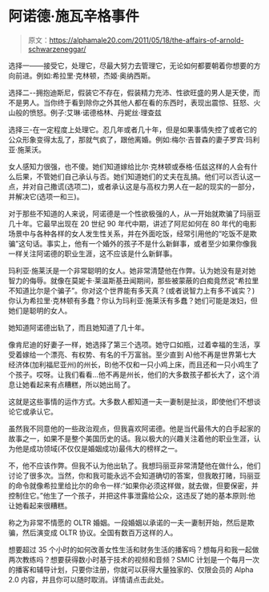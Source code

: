 # 阿诺德·施瓦辛格事件

> 原文：<https://alphamale20.com/2011/05/18/the-affairs-of-arnold-schwarzeneggar/>

选择一——接受它，处理它，尽最大努力去管理它，无论如何都要朝着你想要的方向前进。例如:希拉里·克林顿，杰姬·奥纳西斯。

选择二--拥抱迪斯尼，假装它不存在，假装精力充沛、性欲旺盛的男人是天使，而不是男人。当你终于看到除你之外其他人都在看的东西时，表现出震惊、狂怒、火山般的愤怒。例子:艾琳·诺德格林、丹妮丝·理查兹

选择三-在一定程度上处理它。忍几年或者几十年，但是如果事情失控了或者它的公众形象变得太乱了，那就气疯了，跟他离婚。例如:梅尔·吉普森的妻子罗宾·玛利亚·施莱沃。

女人感知力很强，也不傻。她们知道嫁给比尔·克林顿或泰格·伍兹这样的人会有什么后果，不管她们自己承认与否。她们知道她们的丈夫在乱搞。他们可以否认这一点，并对自己撒谎(选项二)，或者承认这是与高权力男人在一起的现实的一部分，并解决它(选项一和三)。

对于那些不知道的人来说，阿诺德是一个性欲极强的人，从一开始就欺骗了玛丽亚几十年。它最早出现在 20 世纪 90 年代中期，讲述了阿尼如何在 80 年代的电影场景中与各种各样的女人发生性关系，并在外面吃饭，经常引用他的“吃饭不是欺骗”这句话。事实上，他有一个婚外的孩子不是什么新鲜事，或者至少如果你像我一样关注阿诺德的职业生涯，这不应该是什么新鲜事。

玛利亚·施莱沃是一个非常聪明的女人。她非常清楚他在作弊。认为她没有是对她智力的侮辱。就像在莫妮卡·莱温斯基丑闻期间，那些被蒙蔽的白痴竟然说“希拉里不知道比尔是个骗子”。你对这个世界能有多天真？(或者说智力上有多不诚实？)你认为希拉里·克林顿有多蠢？你认为玛利亚·施莱沃有多蠢？她们可能是泼妇，但她们是聪明的女人。

她知道阿诺德出轨了，而且她知道了几十年。

像肯尼迪的好妻子一样，她选择了第三个选项。她守口如瓶，过着幸福的生活，享受着嫁给一个漂亮、有权势、有名的千万富翁。至少直到 A)他不再是世界第七大经济体(加利福尼亚州)的州长，B)他不仅和一只小鸡上床，而且还和一只小鸡生了个孩子。哎呀。让我们看看...他不再是州长，他们的大多数孩子都长大了，这个消息让她看起来有点糟糕，所以她出局了。

这就是这些事情的运作方式。大多数人都知道一夫一妻制是扯淡，即使他们不想谈论它或承认它。

虽然我不同意他的一些政治观点，但我喜欢阿诺德。他是当代最伟大的白手起家的故事之一，如果不是整个美国历史的话。我以极大的兴趣关注着他的职业生涯，认为他是成功领域(不仅仅是婚姻成功)最伟大的榜样之一。

不，他不应该作弊。但我不认为他出轨了。我想玛丽亚非常清楚他在做什么，他们讨论了很多次。当然，你和我可能永远不会知道确切的答案，但我敢打赌，玛丽亚的命令就像希拉里给比尔的命令一样:“如果你必须这样做，就去做，但要保密，并控制住它。”他生了一个孩子，并把这件事泄露给公众，这违反了她的基本原则:他让她看起来很糟糕。

称之为非常不情愿的 OLTR 婚姻。一段婚姻以承诺的一夫一妻制开始，然后是欺骗，然后演变成 OLTR 协议。全国有数百万这样的人。

想要超过 35 个小时的如何改善女性生活和财务生活的播客吗？想每月和我一起做两次教练吗？想要获得数小时基于技术的视频和音频？SMIC 计划是一个每月一次的播客和辅导计划，只要你注册，你就可以获得大量独家的、仅限会员的 Alpha 2.0 内容，并且你可以随时取消。详情请点击此处。